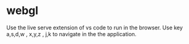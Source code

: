 # webgl
Use the live serve extension of vs code to run in the browser.
Use key a,s,d,w , x,y,z , j,k to navigate in the the application.